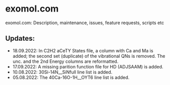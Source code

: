 # exomol.com
exomol.com: Description, maintenance,  issues, feature requests, scripts etc

## Updates: 
- 18.09.2022: In C2H2 aCeTY States file, a column with Ca and Ma is added; the second set (duplicate) of the vibrational QNs is removed. The unc. and the 2nd Energy columns are reformatted. 
- 17.09.2022: A missing parition function file for HD (ADJSAAM) is added.
- 10.08.2022: 30Si-14N__SiNfull line list is added. 
- 05.08.2022: The 40Ca-16O-1H__OYT6 line list is added. 

